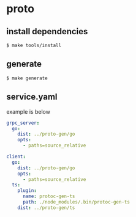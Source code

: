 # proto

## install dependencies

```shell
$ make tools/install
```

## generate

```shell
$ make generate
```

## service.yaml

example is below

```yaml
grpc_server:
  go:
    dist: ../proto-gen/go
    opts:
      - paths=source_relative

client:
  go:
    dist: ../proto-gen/go
    opts:
      - paths=source_relative
  ts:
    plugin:
      name: protoc-gen-ts
      path: ./node_modules/.bin/protoc-gen-ts
    dist: ../proto-gen/ts
```
